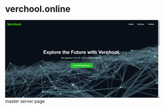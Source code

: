 # verchool.online
![Restaurant Landing Page](https://github.com/Mrid01/verchool_online/blob/main/verchool.online%20images/Screenshot%20(35).png?raw=true)
master server page

